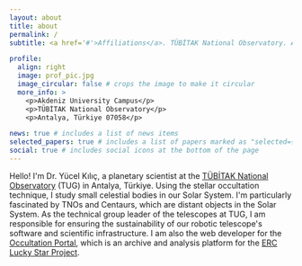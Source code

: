 ```yaml
---
layout: about
title: about
permalink: /
subtitle: <a href='#'>Affiliations</a>. TÜBİTAK National Observatory. Antalya, Türkiye.

profile:
  align: right
  image: prof_pic.jpg
  image_circular: false # crops the image to make it circular
  more_info: >
    <p>Akdeniz University Campus</p>
    <p>TÜBİTAK National Observatory</p>
    <p>Antalya, Türkiye 07058</p>

news: true # includes a list of news items
selected_papers: true # includes a list of papers marked as "selected={true}"
social: true # includes social icons at the bottom of the page
---
```



Hello! I'm Dr. Yücel Kılıç, a planetary scientist at the [TÜBİTAK National Observatory](https://tug.tubitak.gov.tr/en) (TUG) in Antalya, Türkiye. Using the stellar occultation technique, I study small celestial bodies in our Solar System. I'm particularly fascinated by TNOs and Centaurs, which are distant objects in the Solar System. As the technical group leader of the telescopes at TUG, I am responsible for ensuring the sustainability of our robotic telescope's software and scientific infrastructure. I am also the web developer for the [Occultation Portal](https://occultationportal.org/), which is an archive and analysis platform for the [ERC Lucky Star Project](https://lesia.obspm.fr/lucky-star/).
